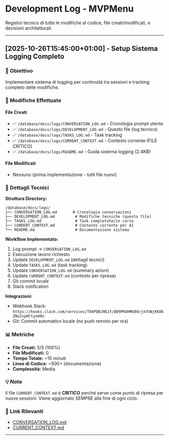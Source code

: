 # Development Log - MVPMenu

Registro tecnico di tutte le modifiche al codice, file creati/modificati, e decisioni architetturali.

---

## [2025-10-26T15:45:00+01:00] - Setup Sistema Logging Completo

### 🎯 Obiettivo
Implementare sistema di logging per continuità tra sessioni e tracking completo delle modifiche.

### 📝 Modifiche Effettuate

#### File Creati
- ✅ `/database/docs/logs/CONVERSATION_LOG.md` - Cronologia prompt utente
- ✅ `/database/docs/logs/DEVELOPMENT_LOG.md` - Questo file (log tecnico)
- ✅ `/database/docs/logs/TASKS_LOG.md` - Task tracking
- ✅ `/database/docs/logs/CURRENT_CONTEXT.md` - Contesto corrente (FILE CRITICO)
- ✅ `/database/docs/logs/README.md` - Guida sistema logging (2.4KB)

#### File Modificati
- Nessuno (prima implementazione - tutti file nuovi)

### 🔧 Dettagli Tecnici

**Struttura Directory:**
```
/database/docs/logs/
├── CONVERSATION_LOG.md       # Cronologia conversazioni
├── DEVELOPMENT_LOG.md         # Modifiche tecniche (questo file)
├── TASKS_LOG.md               # Task completate/in corso
├── CURRENT_CONTEXT.md         # Contesto corrente per AI
└── README.md                  # Documentazione sistema
```

**Workflow Implementato:**
1. Log prompt → `CONVERSATION_LOG.md`
2. Esecuzione lavoro richiesto
3. Update `DEVELOPMENT_LOG.md` (dettagli tecnici)
4. Update `TASKS_LOG.md` (task tracking)
5. Update `CONVERSATION_LOG.md` (summary azioni)
6. Update `CURRENT_CONTEXT.md` (contesto per ripresa)
7. Git commit locale
8. Slack notification

**Integrazioni:**
- Webhook Slack: `https://hooks.slack.com/services/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`
- Git: Commit automatico locale (no push remoto per ora)

### 📊 Metriche
- **File Creati:** 5/5 (100%)
- **File Modificati:** 0
- **Tempo Totale:** ~10 minuti
- **Linee di Codice:** ~500+ (documentazione)
- **Complessità:** Media

### 💡 Note
Il file `CURRENT_CONTEXT.md` è **CRITICO** perché serve come punto di ripresa per nuove sessioni. Viene aggiornato SEMPRE alla fine di ogni ciclo.

### 🔗 Link Rilevanti
- [CONVERSATION_LOG.md](./CONVERSATION_LOG.md)
- [CURRENT_CONTEXT.md](./CURRENT_CONTEXT.md)

---

